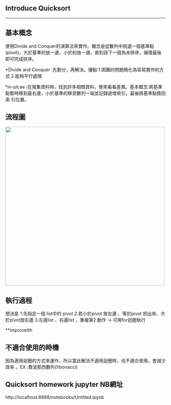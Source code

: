 ## Introduce Quicksort
-------------------------
## 基本概念
使用Divide and Conquer的演算法來實作。概念是從數列中挑選一個基準點(pivot)，大於基準的放一邊，小於的放一邊，直到該下一個為未排序，循環最後即可完成排序。

*Divide and Conquer :先劃分，再解決。優點:1.困難的問題簡化為容易實作的方式
                                         2.能夠平行處理
        
*in-plcae :在蒐集資料時，找到許多相關資料，便來看看差異。基本概念:將基準點暫時移到最右邊，小於基準的移至數列一端並記錄遞增索引，最後將基準點換回索 
                                                              引位置。
                                                        
## 流程圖
<img src="https://github.com/weberliao/Data-structure-and-Algorithm/blob/README.md/asd.jpg" height='500' weight='350'>

## 執行過程
想法是
1.先指定一個 list中的 pivot
2.若小於pivot 放左邊 、等於pivot 抓出來、大於pivot放右邊
3.左邊list 、右邊list ，重複第2.動作 → 可用for迴圈執行

**improvetth




## 不適合使用的時機
因為適用迴圈的方式來運作，所以當此解法不適用迴圈時，也不適合使用，會減少效率 。EX :費波那西數列(fibonacci)

## Quicksort homework jupyter NB網址
 http://localhost:8888/notebooks/Untitled.ipynb
